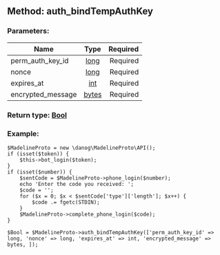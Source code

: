 ## Method: auth\_bindTempAuthKey  

### Parameters:

| Name     |    Type       | Required |
|----------|:-------------:|---------:|
|perm\_auth\_key\_id|[long](../types/long.md) | Required|
|nonce|[long](../types/long.md) | Required|
|expires\_at|[int](../types/int.md) | Required|
|encrypted\_message|[bytes](../types/bytes.md) | Required|


### Return type: [Bool](../types/Bool.md)

### Example:


```
$MadelineProto = new \danog\MadelineProto\API();
if (isset($token)) {
    $this->bot_login($token);
}
if (isset($number)) {
    $sentCode = $MadelineProto->phone_login($number);
    echo 'Enter the code you received: ';
    $code = '';
    for ($x = 0; $x < $sentCode['type']['length']; $x++) {
        $code .= fgetc(STDIN);
    }
    $MadelineProto->complete_phone_login($code);
}

$Bool = $MadelineProto->auth_bindTempAuthKey(['perm_auth_key_id' => long, 'nonce' => long, 'expires_at' => int, 'encrypted_message' => bytes, ]);
```